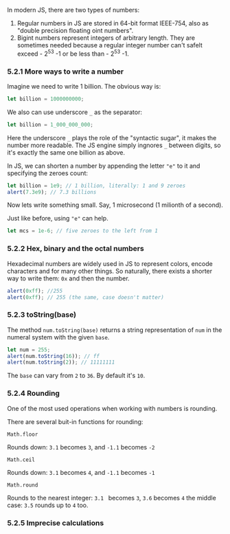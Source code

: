 In modern JS, there are two types of numbers:

1. Regular numbers in JS are stored in 64-bit format IEEE-754, also as "double precision floating oint numbers".
2. Bigint numbers represent integers of arbitrary length. They are sometimes needed because a regular integer number can't safelt exceed - 2<sup>53</sup> -1 or be less than - 2<sup>53</sup> -1.

### 5.2.1 More ways to write a number

Imagine we need to write 1 billion. The obvious way is:

```js
let billion = 1000000000;
```

We also can use underscore `_` as the separator:

```js
let billion = 1_000_000_000;
```

Here the underscore `_` plays the role of the "syntactic sugar", it makes the number more readable. The JS engine simply ingnores `_` between digits, so it's exactly the same one billion as above.

In JS, we can shorten a number by appending the letter `"e"` to it and specifying the zeroes count:

```js
let billion = 1e9; // 1 billion, literally: 1 and 9 zeroes
alert(7.3e9); // 7.3 billions
```

Now lets write something small. Say, 1 microsecond (1 milionth of a second).

Just like before, using `"e"` can help.

```js
let mcs = 1e-6; // five zeroes to the left from 1
```

### 5.2.2 Hex, binary and the octal numbers

Hexadecimal numbers are widely used in JS to represent colors, encode characters and for many other things. So naturally, there exists a shorter way to write them:
`0x` and then the number.

```js
alert(0xff); //255
alert(0xff); // 255 (the same, case doesn't matter)
```

### 5.2.3 toString(base)

The method `num.toString(base)` returns a string representation of `num` in the numeral system with the given `base`.

```js
let num = 255;
alert(num.toString(16)); // ff
alert(num.toString(2)); // 11111111
```

The `base` can vary from `2` to `36`. By default it's `10`.

### 5.2.4 Rounding

One of the most used operations when working with numbers is rounding.

There are several buit-in functions for rounding:

`Math.floor`

Rounds down: `3.1` becomes `3`, and `-1.1` becomes `-2`

`Math.ceil`

Rounds down: `3.1` becomes `4`, and `-1.1` becomes `-1`

`Math.round`

Rounds to the nearest integer: `3.1 ` becomes `3`, `3.6` becomes `4` the middle case: `3.5` rounds up to `4` too.

### 5.2.5 Imprecise calculations
